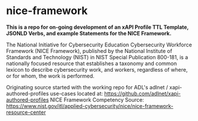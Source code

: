 # nice-framework
**This is a repo for on-going development of an xAPI Profile TTL Template, JSONLD Verbs, and example Statements for the NICE Framework.**

The National Initiative for Cybersecurity Education Cybersecurity Workforce Framework (NICE Framework), published by the National Institute of Standards and Technology (NIST) in NIST Special Publication 800-181, is a nationally focused resource that establishes a taxonomy and common lexicon to describe cybersecurity work, and workers, regardless of where, or for whom, the work is performed.

Originating source started with the working repo for ADL's  adlnet / xapi-authored-profiles use-cases located at: https://github.com/adlnet/xapi-authored-profiles
NICE Framework Competency Source: https://www.nist.gov/itl/applied-cybersecurity/nice/nice-framework-resource-center
